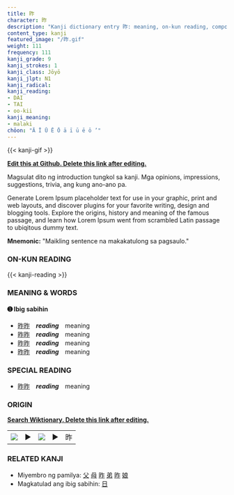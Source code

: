 ```yaml
---
title: 昨
character: 昨
description: "Kanji dictionary entry 昨: meaning, on-kun reading, compounds, origin, related kanji"
content_type: kanji
featured_image: "/昨.gif"
weight: 111
frequency: 111
kanji_grade: 9
kanji_strokes: 1
kanji_class: Jōyō
kanji_jlpt: N1
kanji_radical: 
kanji_reading: 
- DAI
- TAI
- oo-kii
kanji_meaning:
- malaki
chōon: "Ā Ī Ū Ē Ō ā ī ū ē ō ’"
---
```

[//]: # (Don't edit the line below. Kanji animated GIF code is automatically generated.)
{{< kanji-gif >}}

[//]: # (Edit below this line.)

**[Edit this at Github. Delete this link after editing.](https://github.com/tim0g/tim/tree/main/content/kanji/昨/index.md)**

Magsulat dito ng introduction tungkol sa kanji. Mga opinions, impressions, suggestions, trivia, ang kung ano-ano pa.

Generate Lorem Ipsum placeholder text for use in your graphic, print and web layouts, and discover plugins for your favorite writing, design and blogging tools. Explore the origins, history and meaning of the famous passage, and learn how Lorem Ipsum went from scrambled Latin passage to ubiqitous dummy text.
 
**Mnemonic:** "Maikling sentence na makakatulong sa pagsaulo."

### ON-KUN READING

[//]: # (Don't edit the line below. ON-KUN READING code is automatically generated.)
{{< kanji-reading >}}

### MEANING & WORDS

#### ➊ **Ibig sabihin**
  - [昨](../昨)[昨](../昨)　***reading***　meaning
  - [昨](../昨)[昨](../昨)　***reading***　meaning
  - [昨](../昨)[昨](../昨)　***reading***　meaning
  - [昨](../昨)[昨](../昨)　***reading***　meaning

### SPECIAL READING
  - [昨](../昨)[昨](../昨)　***reading***　meaning

### ORIGIN

**[Search Wiktionary. Delete this link after editing.](https://wiktionary.org/wiki/昨)**
<table class="kanji-table"><tr><td>
<img src="60px-昨-bronze.svg.png">
</td><td>▶</td><td>
<img src="60px-昨-oracle.svg.png">
</td><td>▶</td>
<td class="kanji-origin">昨</td>
</tr></table>

### RELATED KANJI
- Miyembro ng pamilya: [父](../父) [母](../母) [昨](../昨) [弟](../弟) [昨](../昨) [娘](../娘)
- Magkatulad ang ibig sabihin: [日](../日)
